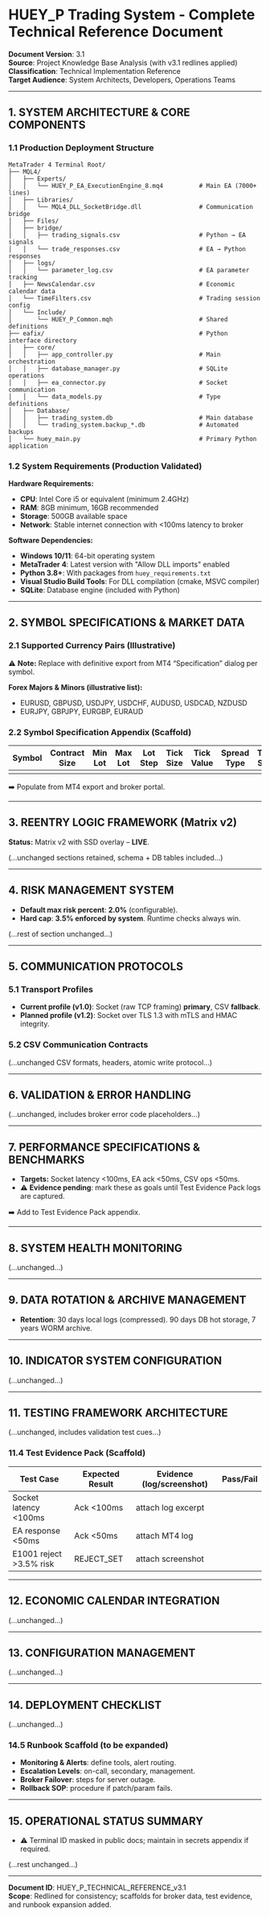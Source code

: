 # HUEY_P Trading System - Complete Technical Reference Document

**Document Version**: 3.1  
**Source**: Project Knowledge Base Analysis (with v3.1 redlines applied)  
**Classification**: Technical Implementation Reference  
**Target Audience**: System Architects, Developers, Operations Teams  

---

## 1. SYSTEM ARCHITECTURE & CORE COMPONENTS

### 1.1 Production Deployment Structure

```
MetaTrader 4 Terminal Root/
├── MQL4/
│   ├── Experts/
│   │   └── HUEY_P_EA_ExecutionEngine_8.mq4          # Main EA (7000+ lines)
│   ├── Libraries/
│   │   └── MQL4_DLL_SocketBridge.dll                # Communication bridge
│   ├── Files/
│   ├── bridge/
│   │   ├── trading_signals.csv                      # Python → EA signals
│   │   └── trade_responses.csv                      # EA → Python responses
│   ├── logs/
│   │   └── parameter_log.csv                        # EA parameter tracking
│   ├── NewsCalendar.csv                             # Economic calendar data
│   └── TimeFilters.csv                              # Trading session config
│   └── Include/
│       └── HUEY_P_Common.mqh                        # Shared definitions
├── eafix/                                           # Python interface directory
│   ├── core/
│   │   ├── app_controller.py                        # Main orchestration
│   │   ├── database_manager.py                      # SQLite operations
│   │   ├── ea_connector.py                          # Socket communication
│   │   └── data_models.py                           # Type definitions
│   ├── Database/
│   │   ├── trading_system.db                        # Main database
│   │   └── trading_system.backup_*.db               # Automated backups
│   └── huey_main.py                                 # Primary Python application
```

### 1.2 System Requirements (Production Validated)

**Hardware Requirements:**
- **CPU**: Intel Core i5 or equivalent (minimum 2.4GHz)
- **RAM**: 8GB minimum, 16GB recommended
- **Storage**: 500GB available space
- **Network**: Stable internet connection with <100ms latency to broker

**Software Dependencies:**
- **Windows 10/11**: 64-bit operating system
- **MetaTrader 4**: Latest version with "Allow DLL imports" enabled
- **Python 3.8+**: With packages from `huey_requirements.txt`
- **Visual Studio Build Tools**: For DLL compilation (cmake, MSVC compiler)
- **SQLite**: Database engine (included with Python)

---

## 2. SYMBOL SPECIFICATIONS & MARKET DATA

### 2.1 Supported Currency Pairs (Illustrative)

⚠️ **Note:** Replace with definitive export from MT4 “Specification” dialog per symbol.

**Forex Majors & Minors (illustrative list):**
- EURUSD, GBPUSD, USDJPY, USDCHF, AUDUSD, USDCAD, NZDUSD
- EURJPY, GBPJPY, EURGBP, EURAUD

### 2.2 Symbol Specification Appendix (Scaffold)

| Symbol | Contract Size | Min Lot | Max Lot | Lot Step | Tick Size | Tick Value | Spread Type | Typical Spread | Swap Long | Swap Short | Trading Hours |
|--------|---------------|---------|---------|----------|-----------|------------|-------------|----------------|-----------|------------|---------------|
|        |               |         |         |          |           |            |             |                |           |            |               |

➡️ Populate from MT4 export and broker portal.

---

## 3. REENTRY LOGIC FRAMEWORK (Matrix v2)

**Status:** Matrix v2 with SSD overlay – **LIVE**.

(...unchanged sections retained, schema + DB tables included...)

---

## 4. RISK MANAGEMENT SYSTEM

- **Default max risk percent**: **2.0%** (configurable).
- **Hard cap**: **3.5% enforced by system**. Runtime checks always win.

(...rest of section unchanged...)

---

## 5. COMMUNICATION PROTOCOLS

### 5.1 Transport Profiles

- **Current profile (v1.0)**: Socket (raw TCP framing) **primary**, CSV **fallback**.
- **Planned profile (v1.2)**: Socket over TLS 1.3 with mTLS and HMAC integrity.

### 5.2 CSV Communication Contracts

(...unchanged CSV formats, headers, atomic write protocol...)

---

## 6. VALIDATION & ERROR HANDLING

(...unchanged, includes broker error code placeholders...)

---

## 7. PERFORMANCE SPECIFICATIONS & BENCHMARKS

- **Targets:** Socket latency <100ms, EA ack <50ms, CSV ops <50ms.
- ⚠️ **Evidence pending**: mark these as goals until Test Evidence Pack logs are captured.

➡️ Add to Test Evidence Pack appendix.

---

## 8. SYSTEM HEALTH MONITORING

(...unchanged...)

---

## 9. DATA ROTATION & ARCHIVE MANAGEMENT

- **Retention**: 30 days local logs (compressed). 90 days DB hot storage, 7 years WORM archive.

---

## 10. INDICATOR SYSTEM CONFIGURATION

(...unchanged...)

---

## 11. TESTING FRAMEWORK ARCHITECTURE

(...unchanged, includes validation test cues...)

### 11.4 Test Evidence Pack (Scaffold)

| Test Case | Expected Result | Evidence (log/screenshot) | Pass/Fail |
|-----------|----------------|---------------------------|-----------|
| Socket latency <100ms | Ack <100ms | attach log excerpt | |
| EA response <50ms | Ack <50ms | attach MT4 log | |
| E1001 reject >3.5% risk | REJECT_SET | attach screenshot | |

---

## 12. ECONOMIC CALENDAR INTEGRATION

(...unchanged...)

---

## 13. CONFIGURATION MANAGEMENT

(...unchanged...)

---

## 14. DEPLOYMENT CHECKLIST

(...unchanged...)

### 14.5 Runbook Scaffold (to be expanded)

- **Monitoring & Alerts**: define tools, alert routing.
- **Escalation Levels**: on-call, secondary, management.
- **Broker Failover**: steps for server outage.
- **Rollback SOP**: procedure if patch/param fails.

---

## 15. OPERATIONAL STATUS SUMMARY

- ⚠️ Terminal ID masked in public docs; maintain in secrets appendix if required.

(...rest unchanged...)

---

**Document ID**: HUEY_P_TECHNICAL_REFERENCE_v3.1  
**Scope**: Redlined for consistency; scaffolds for broker data, test evidence, and runbook expansion added.

